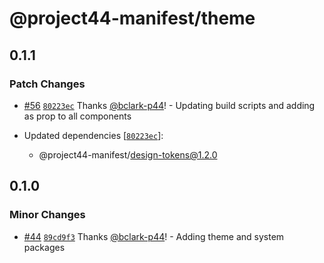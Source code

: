 # @project44-manifest/theme

## 0.1.1

### Patch Changes

- [#56](https://github.com/project44/manifest/pull/56) [`80223ec`](https://github.com/project44/manifest/commit/80223ec0e52cdf586ef5aab9ceabf5948b76b739) Thanks [@bclark-p44](https://github.com/bclark-p44)! - Updating build scripts and adding as prop to all components

- Updated dependencies [[`80223ec`](https://github.com/project44/manifest/commit/80223ec0e52cdf586ef5aab9ceabf5948b76b739)]:
  - @project44-manifest/design-tokens@1.2.0

## 0.1.0

### Minor Changes

- [#44](https://github.com/project44/manifest/pull/44) [`89cd9f3`](https://github.com/project44/manifest/commit/89cd9f326a680ca63f1b30f12fed7600c6fdf005) Thanks [@bclark-p44](https://github.com/bclark-p44)! - Adding theme and system packages
